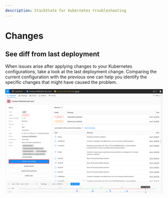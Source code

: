 ```yaml
---
description: StackState for Kubernetes troubleshooting
---
```

# Changes

## See diff from last deployment

When issues arise after applying changes to your Kubernetes configurations, take a look at the last deployment change. Comparing the current configuration with the previous one can help you identify the specific changes that might have caused the problem.

![](../../.gitbook/assets/k8s/k8s-show-diff.png)